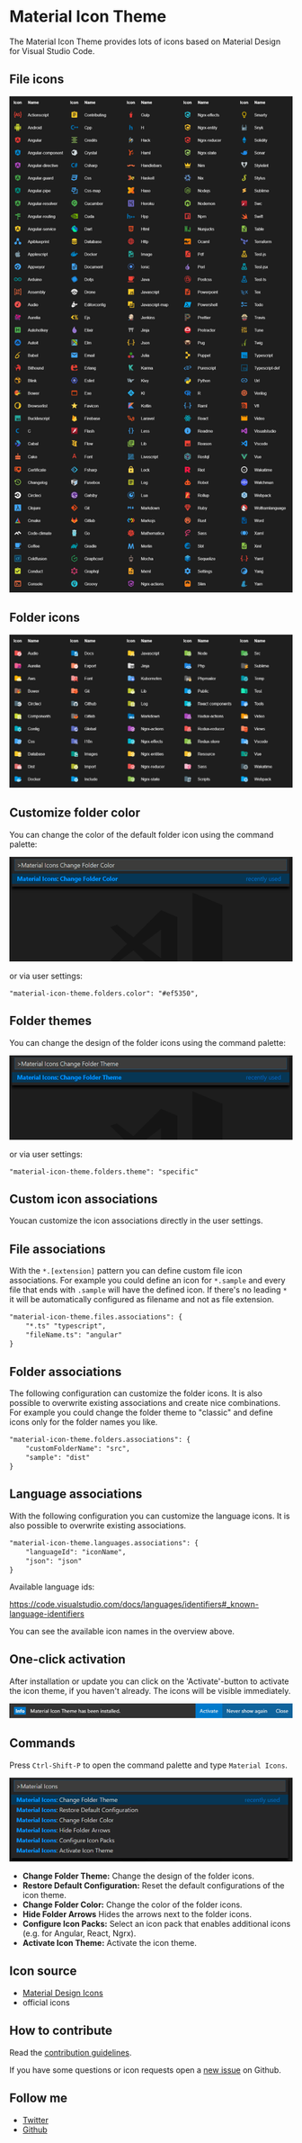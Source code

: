 # Material Icon Theme

The Material Icon Theme provides lots of icons based on Material Design for Visual Studio Code.



## File icons

![fileIcons](img/fileIcons.png)



## Folder icons

![folderIcons](img/folderIcons.png)



## Customize folder color

You can change the color of the default folder icon using the command palette:

![set folder color](img/set-folder-color.gif)

or via user settings:

```
"material-icon-theme.folders.color": "#ef5350",
```



## Folder themes

You can change the design of the folder icons using the command palette:

![set folder theme](img/set-folder-theme.gif)

or via user settings:

```
"material-icon-theme.folders.theme": "specific"
```



## Custom icon associations

Youcan customize the icon associations directly in the user settings.



## File associations

With the `*.[extension]` pattern you can define custom file icon associations. For example you could define an icon for `*.sample` and every file that ends with `.sample` will have the defined icon. If there's no leading `*` it will be automatically configured as filename and not as file extension.

```
"material-icon-theme.files.associations": {
    "*.ts" "typescript",
    "fileName.ts": "angular"
}
```



## Folder associations

The following configuration can customize the folder icons. It is also possible to overwrite existing associations and create nice combinations. For example you could change the folder theme to "classic" and define icons only for the folder names you like.

```
"material-icon-theme.folders.associations": {
    "customFolderName": "src",
    "sample": "dist"
}
```



## Language associations

With the following configuration you can customize the language icons. It is also possible to overwrite existing associations.

```
"material-icon-theme.languages.associations": {
    "languageId": "iconName",
    "json": "json"
}
```

Available language ids:

https://code.visualstudio.com/docs/languages/identifiers#_known-language-identifiers

You can see the available icon names in the overview above.



## One-click activation

After installation or update you can click on the 'Activate'-button to activate the icon theme, if you haven't already.
The icons will be visible immediately.

![one click activation](img/oneclickactivation.png)



## Commands

Press `Ctrl-Shift-P` to open the command palette and type `Material Icons`.

![command Palette](img/commandPalette.png)

- **Change Folder Theme:** Change the design of the folder icons.
- **Restore Default Configuration:** Reset the default configurations of the icon theme.
- **Change Folder Color:** Change the color of the folder icons.
- **Hide Folder Arrows** Hides the arrows next to the folder icons.
- **Configure Icon Packs:** Select an icon pack that enables additional icons (e.g. for Angular, React, Ngrx).
- **Activate Icon Theme:** Activate the icon theme.



## Icon source

- [Material Design Icons](https://materialdesignicons.com/)
- official icons



## How to contribute

Read the [contribution guidelines](https://github.com/PKief/vscode-material-icon-theme/blob/master/CONTRIBUTING.md).

If you have some questions or icon requests open a [new issue](https://github.com/PKief/vscode-material-icon-theme/issues) on Github.



## Follow me

- [Twitter](https://twitter.com/PhilippKief)
- [Github](https://github.com/PKief)





